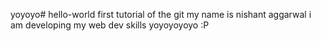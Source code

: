 yoyoyo# hello-world
first tutorial of the git
my name is nishant aggarwal
i am developing my web dev skills
yoyoyoyoyo :P
